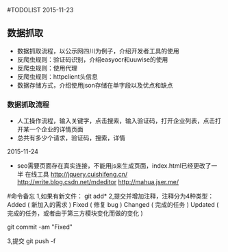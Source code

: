 #TODOLIST
2015-11-23
## 数据抓取
- 数据抓取流程，以公示网四川为例子，介绍开发者工具的使用
- 反爬虫规则：验证码识别，介绍easyocr和uuwise的使用
- 反爬虫规则：使用代理
- 反爬虫规则：httpclient头信息
- 数据存储方式，介绍使用json存储在单字段以及优点和缺点

### 数据抓取流程
- 人工操作流程，输入关键字，点击搜索，输入验证码，打开企业列表，点击打开某一个企业的详情页面
- 总共有多少个请求，验证码，搜索，详情

2015-11-24
- seo需要页面存在真实连接，不能用js来生成页面，index.html已经更改了一半
在线工具
http://jquery.cuishifeng.cn/
http://write.blog.csdn.net/mdeditor
http://mahua.jser.me/


#命令备忘
1,如果有新文件：
git add*
2,提交并增加注释，注释分为4种类型：
Added ( 新加入的需求 )
Fixed ( 修复 bug )
Changed ( 完成的任务 )
Updated ( 完成的任务，或者由于第三方模块变化而做的变化 )

git commit -am "Fixed"

3,提交
git push -f